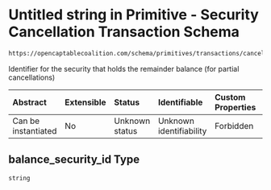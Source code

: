 # Untitled string in Primitive - Security Cancellation Transaction Schema

```txt
https://opencaptablecoalition.com/schema/primitives/transactions/cancellation/base_cancellation#/properties/balance_security_id
```

Identifier for the security that holds the remainder balance (for partial cancellations)

| Abstract            | Extensible | Status         | Identifiable            | Custom Properties | Additional Properties | Access Restrictions | Defined In                                                                                                                             |
| :------------------ | :--------- | :------------- | :---------------------- | :---------------- | :-------------------- | :------------------ | :------------------------------------------------------------------------------------------------------------------------------------- |
| Can be instantiated | No         | Unknown status | Unknown identifiability | Forbidden         | Allowed               | none                | [BaseCancellation.schema.json*](../../schema/primitives/transactions/cancellation/BaseCancellation.schema.json "open original schema") |

## balance_security_id Type

`string`
